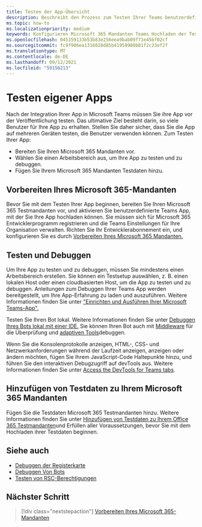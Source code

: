 ```yaml
---
title: Testen der App-Übersicht
description: Beschreibt den Prozess zum Testen Ihrer Teams benutzerdefinierten App in Microsoft 365
ms.topic: how-to
ms.localizationpriority: medium
keywords: Konfigurieren Microsoft 365 Mandanten Teams Hochladen der Test-App
ms.openlocfilehash: 045159133b53b83e256eea9bab09f71e45bf02cf
ms.sourcegitcommit: fc9f906ea1316028d85b41959980b81f2c23ef2f
ms.translationtype: MT
ms.contentlocale: de-DE
ms.lasthandoff: 09/12/2021
ms.locfileid: "59156213"
---
```

# <a name="test-your-app"></a>Testen eigener Apps

Nach der Integration Ihrer App in Microsoft Teams müssen Sie ihre App vor der Veröffentlichung testen. Das ultimative Ziel besteht darin, so viele Benutzer für Ihre App zu erhalten. Stellen Sie daher sicher, dass Sie die App auf mehreren Geräten testen, die Benutzer verwenden können. Zum Testen Ihrer App:

* Bereiten Sie Ihren Microsoft 365 Mandanten vor.
* Wählen Sie einen Arbeitsbereich aus, um Ihre App zu testen und zu debuggen.
* Fügen Sie Ihrem Microsoft 365 Mandanten Testdaten hinzu.

## <a name="prepare-your-microsoft-365-tenant"></a>Vorbereiten Ihres Microsoft 365-Mandanten

Bevor Sie mit dem Testen Ihrer App beginnen, bereiten Sie Ihren Microsoft 365 Testmandanten vor, und aktivieren Sie benutzerdefinierte Teams App, mit der Sie Ihre App hochladen können. Sie müssen sich für Microsoft 365 Entwicklerprogramm registrieren und die Teams Einstellungen für Ihre Organisation verwalten. Richten Sie Ihr Entwicklerabonnement ein, und konfigurieren Sie es durch [Vorbereiten Ihres Microsoft 365 Mandanten.](~/concepts/build-and-test/prepare-your-o365-tenant.md)

## <a name="test-and-debug"></a>Testen und Debuggen

Um Ihre App zu testen und zu debuggen, müssen Sie mindestens einen Arbeitsbereich erstellen. Sie können ein Testsetup auswählen, z. B. einen lokalen Host oder einen cloudbasierten Host, um die App zu testen und zu debuggen. Anleitungen zum Debuggen Ihrer Teams App werden bereitgestellt, um Ihre App-Erfahrung zu laden und auszuführen. Weitere Informationen finden Sie unter ["Einrichten und Ausführen Ihrer Microsoft Teams-App".](~/concepts/build-and-test/debug.md)

Testen Sie Ihren Bot lokal. Weitere Informationen finden Sie unter [Debuggen Ihres Bots lokal mit einer IDE.](~/bots/how-to/debug/locally-with-an-ide.md) Sie können Ihren Bot auch mit [Middleware](/azure/bot-service/bot-service-debug-inspection-middleware?view=azure-bot-service-4.0&tabs=csharp&preserve-view=true) für die Überprüfung und [adaptiven Tools](/azure/bot-service/bot-service-debug-adaptive-tools?view=azure-bot-service-4.0&preserve-view=true)debuggen. 

Wenn Sie die Konsolenprotokolle anzeigen, HTML-, CSS- und Netzwerkanforderungen während der Laufzeit anzeigen, anzeigen oder ändern möchten, fügen Sie Ihrem JavaScript-Code Haltepunkte hinzu, und führen Sie den interaktiven Debugzugriff auf devTools aus. Weitere Informationen finden Sie unter [Access the DevTools for Teams tabs](~/tabs/how-to/developer-tools.md). 

## <a name="add-test-data-to-your-microsoft-365-tenant"></a>Hinzufügen von Testdaten zu Ihrem Microsoft 365 Mandanten

Fügen Sie die Testdaten Microsoft 365 Testmandanten hinzu. Weitere Informationen finden Sie unter [Hinzufügen von Testdaten zu Ihrem Office 365 Testmandanten](~/concepts/build-and-test/test-data.md)und Erfüllen aller Voraussetzungen, bevor Sie mit dem Hochladen ihrer Testdaten beginnen.

## <a name="see-also"></a>Siehe auch

* [Debuggen der Registerkarte](~/tabs/how-to/developer-tools.md)
* [Debuggen Von Bots](~/bots/how-to/debug/locally-with-an-ide.md)
* [Testen von RSC-Berechtigungen](~/graph-api/rsc/test-resource-specific-consent.md)

## <a name="next-step"></a>Nächster Schritt

> [!div class="nextstepaction"]
> [Vorbereiten Ihres Microsoft 365-Mandanten](~/concepts/build-and-test/prepare-your-o365-tenant.md)
